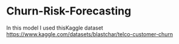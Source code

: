 # Churn-Risk-Forecasting
In this model I used thisKaggle dataset https://www.kaggle.com/datasets/blastchar/telco-customer-churn
